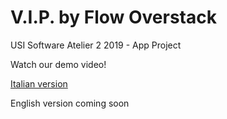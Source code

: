 # V.I.P. by Flow Overstack
USI Software Atelier 2 2019 - App Project


Watch our demo video!

[Italian version](https://youtu.be/8uRrH5QJm30)

English version coming soon
